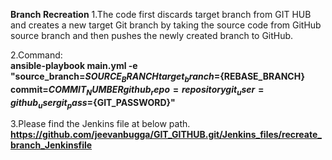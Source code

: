__Branch Recreation__
1.The code first discards target branch from GIT HUB and creates a new target Git branch by taking the source code from GitHub source branch and then pushes the newly created branch to GitHub.<br>

2.Command: <br>
__ansible-playbook main.yml -e "source_branch=${SOURCE_BRANCH} target_branch=${REBASE_BRANCH} commit=${COMMIT_NUMBER} github_repo=repository git_user=github_user git_pass=${GIT_PASSWORD}"__ <br>

3.Please find the Jenkins file at below path.<br>
__https://github.com/jeevanbugga/GIT_GITHUB.git/Jenkins_files/recreate_branch_Jenkinsfile__ <br>
